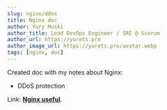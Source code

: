 ```yaml
---
slug: nginx/ddos
title: Nginx doc
author: Yury Muski
author_title: Lead DevOps Engineer / SRE @ Scorum
author_url: https://yurets.pro
author_image_url: https://yurets.pro/avatar.webp
tags: [nginx, doc]
---
```


Created doc with my notes about Nginx:
- DDoS protection

Link: [**Nginx useful**](/docs/nginx/).
